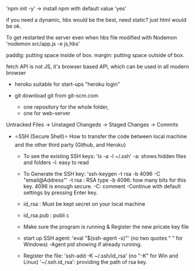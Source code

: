 'npm init -y' -> install npm with default value 'yes'

if you need a dynamic, hbs would be the best, need static? just html would be ok.

To get restarted the server even when hbs file modified with Nodemon
'nodemon src/app.js -e js,hbs'

paddig: putting space inside of box.
margin: putting space outside of box.

fetch API is not JS, it's browser based API, which can be used in all modern browser

- heroku suitable for start-ups
  "heroku login"

- git
  download git from git-scm.com
  - one repository for the whole folder,
  - one for web-server

Untracked Files -> Unstaged Changeds -> Staged Changes -> Commits

- ⭐️SSH (Secure Shell)⭐️
  How to transfer the code between local machine and the other third party (Github, and Heroku)

  - To see the existing SSH keys: 'ls -a -l ~/.ssh'
    -a: shows hidden files and folders
    -l: easy to read

  - To Generate the SSH key: 'ssh-keygen -t rsa -b 4096 -C "email@Address"'
    -t rsa : RSA type
    -b 4096: how many bits for this key. 4096 is enough secure.
    -C: comment
    -Continue with default settings by pressing Enter key.

  - id_rsa : Must be kept secret on your local machine
  - id_rsa.pub : publi c

  - Make sure the program is running & Register the new pricate key file
  - start up SSH agent: 'eval "$(ssh-agent -s)"' (no two quotes " " for Windows)
    -Agent pid showing if already running.
  - Register the file: 'ssh-add -K ~/.ssh/id_rsa' (no "-K" for Win and Linux)
    '~/.ssh.id_rsa': providing the path of rsa key.
    
  
